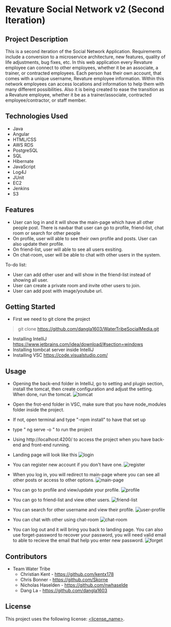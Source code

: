 # Revature Social Network v2 (Second Iteration)

## Project Description

This is a second iteration of the Social Network Application. Requirements include a conversion to a microservice architecture, new features, quality of life adjustments, bug fixes, etc. In this web application every Revature employee can connect to other employees, whether it be an associate, a trainer, or contracted employees. Each person has their own account, that comes with a unique username, Revature employee information. Within this network employees can access locations and information to help them with many different possibilities. Also it is being created to ease the transition as a Revature employee, whether it be as a trainer/associate, contracted employee/contractor, or staff member.

## Technologies Used

* Java
* Angular
* HTML/CSS
* AWS RDS
* PostgreSQL
* SQL
* Hibernate
* JavaScript
* Log4J
* JUnit
* EC2
* Jenkins
* S3

## Features

* User can log in and it will show the main-page which have all other people post. There is navbar that user can go to profile, friend-list, chat room or search for other people
* On profile, user will able to see their own profile and posts. User can also update their profile.
* On friend-list, user will able to see all users exsiting.
* On chat-room, user will be able to chat with other users in the system.


To-do list:
* User can add other user and will show in the friend-list instead of showing all user.
* User can create a private room and invite other users to join.
* User can add post with image/youtube url.

## Getting Started
* First we need to git clone the project
> git clone https://github.com/dangla1603/WaterTribeSocialMedia.git
* Installing IntelliJ https://www.jetbrains.com/idea/download/#section=windows
* Installing tombcat server inside IntelliJ
* Installing VSC https://code.visualstudio.com/


## Usage

* Opening the back-end folder in IntelliJ, go to setting and plugin section, install the tomcat, then create configuration and adjust the setting. When done, run the tomcat.
![tomcat](https://user-images.githubusercontent.com/43182305/115811185-df41bc00-a3b4-11eb-8a66-3e5a9d48935a.PNG)

* Open the frot-end folder in VSC, make sure that you have node_modules folder inside the project.
* If not, open terminal and type "-npm install" to have that set up
* type " ng serve -o " to run the project

* Using http://localhost:4200/ to access the project when you have back-end and front-end running.
* Landing page will look like this
![login](https://user-images.githubusercontent.com/43182305/115811098-bb7e7600-a3b4-11eb-8769-a386cb06e619.PNG)

* You can register new account if you don't have one.
![register](https://user-images.githubusercontent.com/43182305/115811128-c46f4780-a3b4-11eb-8179-8696b167ffd9.PNG)

* When you log in, you will redirect to main-page where you can see all other posts or access to other options.
![main-page](https://user-images.githubusercontent.com/43182305/115811106-bcafa300-a3b4-11eb-8466-ec7bdc50b260.PNG)

* You can go to profile and view/update your profile.
![profile](https://user-images.githubusercontent.com/43182305/115811114-bfaa9380-a3b4-11eb-8e03-c181ba2cc941.PNG)

* You can go to friend-list and view other users.
![friend-list](https://user-images.githubusercontent.com/43182305/115811118-c0dbc080-a3b4-11eb-9626-1d89acc399f4.PNG)

* You can search for other username and view their profile.
![user-profile](https://user-images.githubusercontent.com/43182305/115811124-c33e1a80-a3b4-11eb-82ab-1f9aef15d5ae.PNG)

* You can chat with other using chat-room
![chat-room](https://user-images.githubusercontent.com/43182305/115811121-c20ced80-a3b4-11eb-861b-8baafdf6256f.PNG)

* You can log out and it will bring you back to landing page. You can also use forget-password to recover your password, you will need valid email to able to recieve the email that help you enter new password.
![forget](https://user-images.githubusercontent.com/43182305/115811129-c5a07480-a3b4-11eb-9d7f-8ae2c98abe82.PNG)

## Contributors
  * Team Water Tribe
    * Christian Kent      - https://github.com/kentx178
    * Chris Bonner        - https://github.com/Skorne
    * Nicholas Haselden   - https://github.com/nwhaselde
    * Dang La             - https://github.com/dangla1603

## License

This project uses the following license: [<license_name>](<link>).

